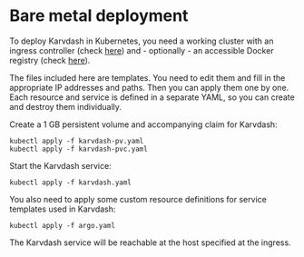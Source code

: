 # Bare metal deployment

To deploy Karvdash in Kubernetes, you need a working cluster with an ingress controller (check [here](https://kubernetes.github.io/ingress-nginx/deploy/)) and - optionally - an accessible Docker registry (check [here](https://docs.docker.com/registry/deploying/)).

The files included here are templates. You need to edit them and fill in the appropriate IP addresses and paths. Then you can apply them one by one. Each resource and service is defined in a separate YAML, so you can create and destroy them individually.

Create a 1 GB persistent volume and accompanying claim for Karvdash:
```
kubectl apply -f karvdash-pv.yaml
kubectl apply -f karvdash-pvc.yaml
```

Start the Karvdash service:
```
kubectl apply -f karvdash.yaml
```

You also need to apply some custom resource definitions for service templates used in Karvdash:
```
kubectl apply -f argo.yaml
```

The Karvdash service will be reachable at the host specified at the ingress.

